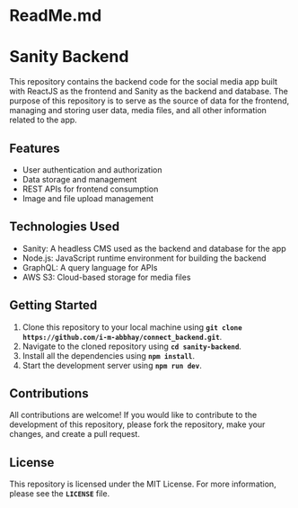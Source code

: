 # ReadMe.md

# **Sanity Backend**

This repository contains the backend code for the social media app built with ReactJS as the frontend and Sanity as the backend and database. The purpose of this repository is to serve as the source of data for the frontend, managing and storing user data, media files, and all other information related to the app.

## **Features**

- User authentication and authorization
- Data storage and management
- REST APIs for frontend consumption
- Image and file upload management

## **Technologies Used**

- Sanity: A headless CMS used as the backend and database for the app
- Node.js: JavaScript runtime environment for building the backend
- GraphQL: A query language for APIs
- AWS S3: Cloud-based storage for media files

## **Getting Started**

1. Clone this repository to your local machine using **`git clone https://github.com/i-m-abbhay/connect_backend.git`**.
2. Navigate to the cloned repository using **`cd sanity-backend`**.
3. Install all the dependencies using **`npm install`**.
4. Start the development server using **`npm run dev`**.

## **Contributions**

All contributions are welcome! If you would like to contribute to the development of this repository, please fork the repository, make your changes, and create a pull request.

## **License**

This repository is licensed under the MIT License. For more information, please see the **`LICENSE`** file.
